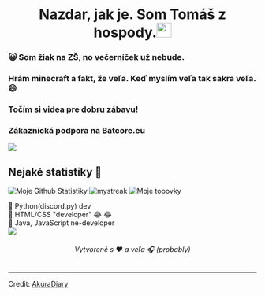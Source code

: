 <h1 align="center">Nazdar, jak je. Som Tomáš z hospody.<img src="https://github.com/souvikguria98/souvikguria98/blob/master/Hi.gif" width="30"> </h1>

### :smiley_cat: Som žiak na ZŠ, no večerníček už nebude.

### Hrám minecraft a fakt, že veľa. Keď myslím veľa tak sakra veľa. 😄
### Točím si videa pre dobru zábavu!
### Zákaznická podpora na Batcore.eu

<a href="https://www.youtube.com/watch?v=dQw4w9WgXcQ"><img src="https://user-images.githubusercontent.com/73097560/115834477-dbab4500-a447-11eb-908a-139a6edaec5c.gif"></a>

## Nejaké statistiky 🚀
![Moje Github Statistiky](https://github-readme-stats.vercel.app/api?username=ImBadTomas&show_icons=true&theme=tokyonight)
<img src="https://github-readme-streak-stats.herokuapp.com/?user=ImBadTomas&theme=tokyonight" alt="mystreak"/>
![Moje topovky](https://github-readme-stats.vercel.app/api/top-langs/?username=ImBadTomas&theme=tokyonight&layout=compact)

🌱 Python(discord.py) dev <br/>
🌱 HTML/CSS "developer" :joy: :joy:<br/>
🌱 Java, JavaScript ne-developer<br/>
<a href="https://www.youtube.com/watch?v=dQw4w9WgXcQ"><img src="https://user-images.githubusercontent.com/73097560/115834477-dbab4500-a447-11eb-908a-139a6edaec5c.gif"></a>


<h6 align="center">Vytvorené s ❤️ a veľa 🎧 (probably)</h6>

------
Credit: [AkuraDiary](https://github.com/AkuraDiary)
